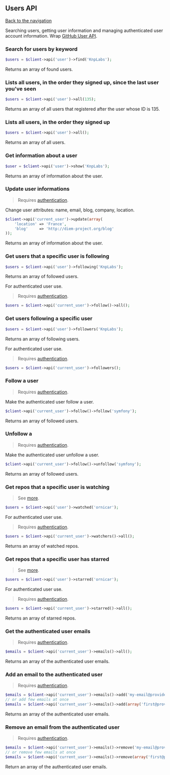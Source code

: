 ## Users API
[Back to the navigation](index.md)

Searching users, getting user information and managing authenticated user account information.
Wrap [GitHub User API](http://developer.github.com/v3/users/).

### Search for users by keyword

```php
$users = $client->api('user')->find('KnpLabs');
```

Returns an array of found users.

### Lists all users, in the order they signed up, since the last user you've seen

```php
$users = $client->api('user')->all(135);
```

Returns an array of all users that registered after the user whose ID is 135.

### Lists all users, in the order they signed up

```php
$users = $client->api('user')->all();
```

Returns an array of all users.

### Get information about a user

```php
$user = $client->api('user')->show('KnpLabs');
```

Returns an array of information about the user.

### Update user informations

> Requires [authentication](security.md).

Change user attributes: name, email, blog, company, location.

```php
$client->api('current_user')->update(array(
    'location' => 'France',
    'blog'     => 'http://diem-project.org/blog'
));
```

Returns an array of information about the user.

### Get users that a specific user is following

```php
$users = $client->api('user')->following('KnpLabs');
```

Returns an array of followed users.

For authenticated user use.

> Requires [authentication](security.md).

```php
$users = $client->api('current_user')->follow()->all();
```

### Get users following a specific user

```php
$users = $client->api('user')->followers('KnpLabs');
```

Returns an array of following users.

For authenticated user use.

> Requires [authentication](security.md).

```php
$users = $client->api('current_user')->followers();
```

### Follow a user

> Requires [authentication](security.md).

Make the authenticated user follow a user.

```php
$client->api('current_user')->follow()->follow('symfony');
```

Returns an array of followed users.

### Unfollow a

> Requires [authentication](security.md).

Make the authenticated user unfollow a user.

```php
$client->api('current_user')->follow()->unfollow('symfony');
```

Returns an array of followed users.

### Get repos that a specific user is watching
> See [more](activity.md).

```php
$users = $client->api('user')->watched('ornicar');
```

For authenticated user use.

> Requires [authentication](security.md).

```php
$users = $client->api('current_user')->watchers()->all();
```

Returns an array of watched repos.

### Get repos that a specific user has starred
> See [more](activity.md).

```php
$users = $client->api('user')->starred('ornicar');
```

For authenticated user use.

> Requires [authentication](security.md).

```php
$users = $client->api('current_user')->starred()->all();
```

Returns an array of starred repos.

### Get the authenticated user emails

> Requires [authentication](security.md).

```php
$emails = $client->api('current_user')->emails()->all();
```

Returns an array of the authenticated user emails.

### Add an email to the authenticated user

> Requires [authentication](security.md).

```php
$emails = $client->api('current_user')->emails()->add('my-email@provider.org');
// or add few emails at once
$emails = $client->api('current_user')->emails()->add(array('first@provider.org', 'second@provider.org'));
```

Returns an array of the authenticated user emails.

### Remove an email from the authenticated user

> Requires [authentication](security.md).

```php
$emails = $client->api('current_user')->emails()->remove('my-email@provider.org');
// or remove few emails at once
$emails = $client->api('current_user')->emails()->remove(array('first@provider.org', 'second@provider.org'));
```

Return an array of the authenticated user emails.
